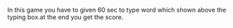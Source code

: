 In this game you have to given 60 sec to type word which shown above the typing box.at the end you get the score.

